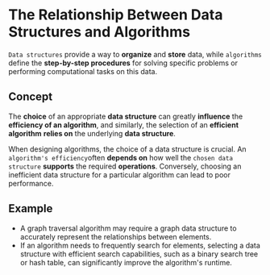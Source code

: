 # The Relationship Between Data Structures and Algorithms
`Data structures` provide a way to **organize** and **store** data, while `algorithms` define the **step-by-step procedures** for solving specific problems or performing computational tasks on this data. 

## Concept 
The **choice** of an appropriate **data structure** can greatly **influence** the **efficiency of an algorithm**, and similarly, 
the selection of an **efficient algorithm** **relies on** the underlying **data structure**.

When designing algorithms, the choice of a data structure is crucial. An `algorithm's efficiency`often **depends on** how well the `chosen data structure` **supports** the required **operations**. Conversely, choosing an inefficient data structure for a particular algorithm can lead to poor performance.

## Example
- A graph traversal algorithm may require a graph data structure to accurately represent the relationships between elements.
- If an algorithm needs to frequently search for elements, selecting a data structure with efficient search capabilities, such as a binary search tree or hash table, can significantly improve the algorithm's runtime.

